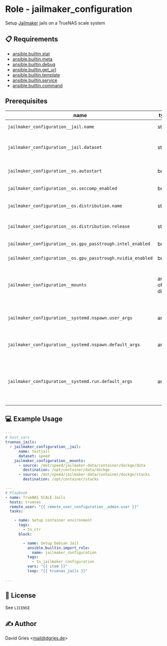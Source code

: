 # Role -  jailmaker_configuration

Setup [Jailmaker](https://github.com/Jip-Hop/jailmaker/) jails on a TrueNAS scale system

## 📋 Requirements

* [ansible.builtin.stat](https://docs.ansible.com/ansible/latest/collections/ansible/builtin/stat_module.html)
* [ansible.builtin.meta](https://docs.ansible.com/ansible/latest/collections/ansible/builtin/meta_module.html)
* [ansible.builtin.debug](https://docs.ansible.com/ansible/latest/collections/ansible/builtin/debug_module.html)
* [ansible.builtin.get_url](https://docs.ansible.com/ansible/latest/collections/ansible/builtin/get_url_module.html)
* [ansible.builtin.template](https://docs.ansible.com/ansible/latest/collections/ansible/builtin/template_module.html)
* [ansible.builtin.service](https://docs.ansible.com/ansible/latest/collections/ansible/builtin/service_module.html)
* [ansible.builtin.command](https://docs.ansible.com/ansible/latest/collections/ansible/builtin/command_module.html)

## Prerequisites

| name                                                        | type           | required | choices                     | default                                                                                                                                                                                                                                                    | description                                                            |
| ----------------------------------------------------------- | -------------- | -------- | --------------------------- | ---------------------------------------------------------------------------------------------------------------------------------------------------------------------------------------------------------------------------------------------------------- | ---------------------------------------------------------------------- |
| `jailmaker_configuration__jail.name`                        | string         | ✅       | Jailmaker Jail name         | `debian`                                                                                                                                                                                                                                                   | name of the Jail                                                       |
| `jailmaker_configuration__jail.dataset`                     | string         | ✅       | Jailmaker dataset           | `tank`                                                                                                                                                                                                                                                     | name of the dataset jailmaker is installed on                          |
| `jailmaker_configuration__os.autostart`                     | bool           | ❌       |                             | `true`                                                                                                                                                                                                                                                     | start Jail at boot / Jailmaker startup                                 |
| `jailmaker_configuration__os.seccomp_enabled`               | bool           | ❌       |                             | `true`                                                                                                                                                                                                                                                     | enable Seccomp                                                         |
| `jailmaker_configuration__os.distribution.name`             | string         | ✅       | supported LXC image         | `debian`                                                                                                                                                                                                                                                   | name of the distribution                                               |
| `jailmaker_configuration__os.distribution.release`          | string         | ✅       | supported LXC image         | `bookworm`                                                                                                                                                                                                                                                 | release version of the distribution                                    |
| `jailmaker_configuration__os.gpu_passtrough.intel_enabled`  | bool           | ❌       |                             | `false`                                                                                                                                                                                                                                                    | enable Intel GPU passtrough                                            |
| `jailmaker_configuration__os.gpu_passtrough.nvidia_enabled` | bool           | ❌       |                             | `false`                                                                                                                                                                                                                                                    | enable Nvidia GPU passtrough                                           |
| `jailmaker_configuration__mounts`                           | array of dicts | ❌       | host bind mounts            | `[]`                                                                                                                                                                                                                                                       | host bind mounts (requires `source`=host and `destination`=Jail paths) |
| `jailmaker_configuration__systemd.nspawn.user_args`         | array          | ❌       | systemd-nspawn user args    | `- resolv-conf=bind-host`<br>`- system-call-filter='add_key keyctl bpf'`                                                                                                                                                                                   | systemd-nspawn flags passed to Jailmaker config                        |
| `jailmaker_configuration__systemd.nspawn.default_args`      | array          | ❌       | systemd-nspawn default args | `- keep-unit`<br>`- quiet`<br>`- boot`<br>`- bind-ro=/sys/module`<br>`- inaccessible=/sys/module/apparmor`                                                                                                                                                 | systemd-nspawn flags passed to Jailmaker config                        |
| `jailmaker_configuration__systemd.run.default_args`         | array          | ❌       | systemd-nspawn default args | `- property=KillMode=mixed`<br>`- property=Type=notify`<br>`- property=RestartForceExitStatus=133`<br>`- property=SuccessExitStatus=133`<br>`- property=Delegate=yes`<br>`- property=TasksMax=infinity`<br>`- collect`<br>`- setenv=SYSTEMD_NSPAWN_LOCK=0` | systemd-nspawn flags passed to Jailmaker config                        |

## 💻 Example Usage

```yaml
---
# host_vars
truenas_jails:
  - jailmaker_configuration__jail:
      name: testjail
      dataset: speed
    jailmaker_configuration__mounts:
      - source: /mnt/speed/jailmaker-data/container/dockge/data
        destination: /opt/container/data/dockge
      - source: /mnt/speed/jailmaker-data/container/dockge/stacks
        destination: /opt/container/stacks

---
# Playbook
- name: TrueNAS SCALE Jails
  hosts: truenas
  remote_user: "{{ remote_user_configuration__admin.user }}"
  tasks:

    - name: Setup container environment
      tags:
        - tn_ctr
      block:

        - name: Setup Debian Jail
          ansible.builtin.import_role:
            name: jailmaker_configuration
          tags:
            - tn_jailmaker_configuration
          vars: "{{ item }}"
          loop: "{{ truenas_jails }}"

...
```

## 📜 License

See `LICENSE`

## ✍️ Author

David Gries <<mail@dgries.de>>

